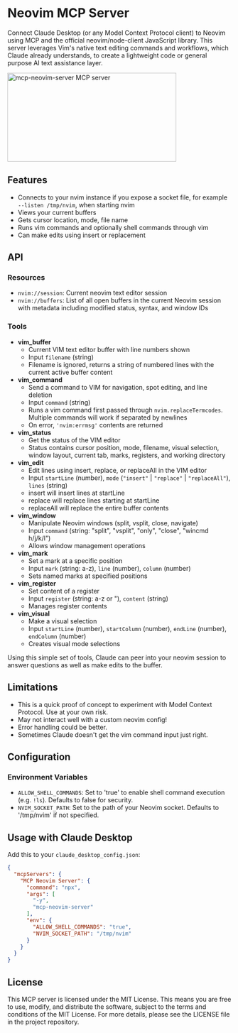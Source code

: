 # Neovim MCP Server

Connect Claude Desktop (or any Model Context Protocol client) to Neovim using MCP and the official neovim/node-client JavaScript library. This server leverages Vim's native text editing commands and workflows, which Claude already understands, to create a lightweight code or general purpose AI text assistance layer.

<a href="https://glama.ai/mcp/servers/s0fywdwp87"><img width="380" height="200" src="https://glama.ai/mcp/servers/s0fywdwp87/badge" alt="mcp-neovim-server MCP server" /></a>

## Features

- Connects to your nvim instance if you expose a socket file, for example `--listen /tmp/nvim`, when starting nvim
- Views your current buffers
- Gets cursor location, mode, file name
- Runs vim commands and optionally shell commands through vim
- Can make edits using insert or replacement

## API

### Resources

- `nvim://session`: Current neovim text editor session
- `nvim://buffers`: List of all open buffers in the current Neovim session with metadata including modified status, syntax, and window IDs

### Tools
- **vim_buffer**
  - Current VIM text editor buffer with line numbers shown
  - Input `filename` (string)
  - Filename is ignored, returns a string of numbered lines with the current active buffer content
- **vim_command**
  - Send a command to VIM for navigation, spot editing, and line deletion
  - Input `command` (string)
  - Runs a vim command first passed through `nvim.replaceTermcodes`. Multiple commands will work if separated by newlines
  - On error, `'nvim:errmsg'` contents are returned 
- **vim_status**
  - Get the status of the VIM editor
  - Status contains cursor position, mode, filename, visual selection, window layout, current tab, marks, registers, and working directory
- **vim_edit**
  - Edit lines using insert, replace, or replaceAll in the VIM editor
  - Input `startLine` (number), `mode` (`"insert"` | `"replace"` | `"replaceAll"`), `lines` (string)
  - insert will insert lines at startLine
  - replace will replace lines starting at startLine
  - replaceAll will replace the entire buffer contents
- **vim_window**
  - Manipulate Neovim windows (split, vsplit, close, navigate)
  - Input `command` (string: "split", "vsplit", "only", "close", "wincmd h/j/k/l")
  - Allows window management operations
- **vim_mark**
  - Set a mark at a specific position
  - Input `mark` (string: a-z), `line` (number), `column` (number)
  - Sets named marks at specified positions
- **vim_register**
  - Set content of a register
  - Input `register` (string: a-z or "), `content` (string)
  - Manages register contents
- **vim_visual**
  - Make a visual selection
  - Input `startLine` (number), `startColumn` (number), `endLine` (number), `endColumn` (number)
  - Creates visual mode selections

Using this simple set of tools, Claude can peer into your neovim session to answer questions as well as make edits to the buffer.

## Limitations

- This is a quick proof of concept to experiment with Model Context Protocol. Use at your own risk.
- May not interact well with a custom neovim config!
- Error handling could be better.
- Sometimes Claude doesn't get the vim command input just right.

## Configuration

### Environment Variables

- `ALLOW_SHELL_COMMANDS`: Set to 'true' to enable shell command execution (e.g. `!ls`). Defaults to false for security.
- `NVIM_SOCKET_PATH`: Set to the path of your Neovim socket. Defaults to '/tmp/nvim' if not specified.

## Usage with Claude Desktop
Add this to your `claude_desktop_config.json`:
```json
{
  "mcpServers": {
    "MCP Neovim Server": {
      "command": "npx",
      "args": [
        "-y",
        "mcp-neovim-server"
      ],
      "env": {
        "ALLOW_SHELL_COMMANDS": "true",
        "NVIM_SOCKET_PATH": "/tmp/nvim"
      }
    }
  }
}
```

## License

This MCP server is licensed under the MIT License. This means you are free to use, modify, and distribute the software, subject to the terms and conditions of the MIT License. For more details, please see the LICENSE file in the project repository.
